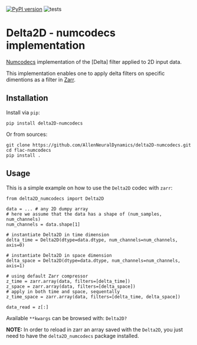 [![PyPI version](https://badge.fury.io/py/delta2D-numcodecs.svg)](https://badge.fury.io/py/delta2D-numcodecs) ![tests](https://github.com/AllenNeuralDynamics/delta2D-numcodecs/actions/workflows/python-package.yml/badge.svg)

# Delta2D - numcodecs implementation

[Numcodecs](https://numcodecs.readthedocs.io/en/latest/index.html) implementation of the [Delta] filter applied to 
2D input data.

This implementation enables one to apply delta filters on specific dimentions as a filter in 
[Zarr](https://zarr.readthedocs.io/en/stable/index.html).

## Installation

Install via `pip`:

```
pip install delta2D-numcodecs
```

Or from sources:

```
git clone https://github.com/AllenNeuralDynamics/delta2D-numcodecs.git
cd flac-numcodecs
pip install .
```

## Usage

This is a simple example on how to use the `Delta2D` codec with `zarr`:

```
from delta2D_numcodecs import Delta2D

data = ... # any 2D dumpy array
# here we assume that the data has a shape of (num_samples, num_channels)
num_channels = data.shape[1]

# instantiate Delta2D in time dimension
delta_time = Delta2D(dtype=data.dtype, num_channels=num_channels, axis=0)

# instantiate Delta2D in space dimension
delta_space = Delta2D(dtype=data.dtype, num_channels=num_channels, axis=1)

# using default Zarr compressor
z_time = zarr.array(data, filters=[delta_time])
z_space = zarr.array(data, filters=[delta_space])
# apply in both time and space, sequentally
z_time_space = zarr.array(data, filters=[delta_time, delta_space])

data_read = z[:]
```
Available `**kwargs` can be browsed with: `Delta2D?`

**NOTE:** 
In order to reload in zarr an array saved with the `Delta2D`, you just need to have the `delta2D_numcodecs` package
installed.
